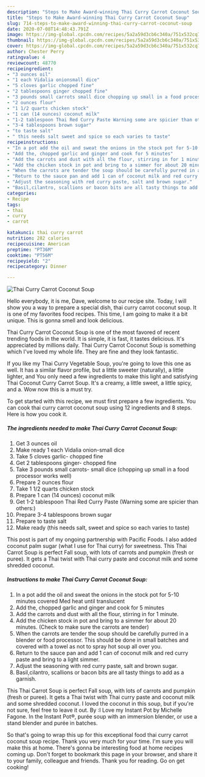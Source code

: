 ```yaml
---
description: "Steps to Make Award-winning Thai Curry Carrot Coconut Soup"
title: "Steps to Make Award-winning Thai Curry Carrot Coconut Soup"
slug: 714-steps-to-make-award-winning-thai-curry-carrot-coconut-soup
date: 2020-07-08T14:48:43.791Z
image: https://img-global.cpcdn.com/recipes/5a2a59d3cb6c340a/751x532cq70/thai-curry-carrot-coconut-soup-recipe-main-photo.jpg
thumbnail: https://img-global.cpcdn.com/recipes/5a2a59d3cb6c340a/751x532cq70/thai-curry-carrot-coconut-soup-recipe-main-photo.jpg
cover: https://img-global.cpcdn.com/recipes/5a2a59d3cb6c340a/751x532cq70/thai-curry-carrot-coconut-soup-recipe-main-photo.jpg
author: Chester Perry
ratingvalue: 4
reviewcount: 48770
recipeingredient:
- "3 ounces oil"
- "1 each Vidalia onionsmall dice"
- "5 cloves garlic chopped fine"
- "2 tablespoons ginger chopped fine"
- "3 pounds small carrots small dice chopping up small in a food processor works well"
- "2 ounces flour"
- "1 1/2 quarts chicken stock"
- "1 can (14 ounces) coconut milk"
- "1-2 tablespoon Thai Red Curry Paste Warning some are spicier than others"
- "3-4 tablespoons brown sugar"
- "to taste salt"
- " this needs salt sweet and spice so each varies to taste"
recipeinstructions:
- "In a pot add the oil and sweat the onions in the stock pot for 5-10 minutes covered Med heat until translucent"
- "Add the, chopped garlic and ginger and cook for 5 minutes"
- "Add the carrots and dust with all the flour, stirring in for 1 minute."
- "Add the chicken stock in pot and bring to a simmer for about 20 minutes. (Check to make sure the carrots are tender)"
- "When the carrots are tender the soup should be carefully purred in a blender or food processor. This should be done in small batches and covered with a towel as not to spray hot soup all over you."
- "Return to the sauce pan and add 1 can of coconut milk and red curry paste and bring to a light simmer."
- "Adjust the seasoning with red curry paste, salt and brown sugar."
- "Basil,cilantro, scallions or bacon bits are all tasty things to add as a garnish."
categories:
- Recipe
tags:
- thai
- curry
- carrot

katakunci: thai curry carrot 
nutrition: 282 calories
recipecuisine: American
preptime: "PT36M"
cooktime: "PT56M"
recipeyield: "2"
recipecategory: Dinner

---
```



![Thai Curry Carrot Coconut Soup](https://img-global.cpcdn.com/recipes/5a2a59d3cb6c340a/751x532cq70/thai-curry-carrot-coconut-soup-recipe-main-photo.jpg)

Hello everybody, it is me, Dave, welcome to our recipe site. Today, I will show you a way to prepare a special dish, thai curry carrot coconut soup. It is one of my favorites food recipes. This time, I am going to make it a bit unique. This is gonna smell and look delicious.

Thai Curry Carrot Coconut Soup is one of the most favored of recent trending foods in the world. It is simple, it is fast, it tastes delicious. It's appreciated by millions daily. Thai Curry Carrot Coconut Soup is something which I've loved my whole life. They are fine and they look fantastic.

If you like my Thai Curry Vegetable Soup, you&#39;re going to love this one as well. It has a similar flavor profile, but a little sweeter (naturally), a little lighter, and You only need a few ingredients to make this light and satisfying Thai Coconut Curry Carrot Soup. It&#39;s a creamy, a little sweet, a little spicy, and a. Wow now this is a must try.


To get started with this recipe, we must first prepare a few ingredients. You can cook thai curry carrot coconut soup using 12 ingredients and 8 steps. Here is how you cook it.

<!--inarticleads1-->

##### The ingredients needed to make Thai Curry Carrot Coconut Soup:

1. Get 3 ounces oil
1. Make ready 1 each Vidalia onion-small dice
1. Take 5 cloves garlic- chopped fine
1. Get 2 tablespoons ginger- chopped fine
1. Take 3 pounds small carrots- small dice (chopping up small in a food processor works well)
1. Prepare 2 ounces flour
1. Take 1 1/2 quarts chicken stock
1. Prepare 1 can (14 ounces) coconut milk
1. Get 1-2 tablespoon Thai Red Curry Paste (Warning some are spicier than others:)
1. Prepare 3-4 tablespoons brown sugar
1. Prepare to taste salt
1. Make ready  (this needs salt, sweet and spice so each varies to taste)


This post is part of my ongoing partnership with Pacific Foods. I also added coconut palm sugar (what I use for Thai curry) for sweetness. This Thai Carrot Soup is perfect Fall soup, with lots of carrots and pumpkin (fresh or puree). It gets a Thai twist with Thai curry paste and coconut milk and some shredded coconut. 

<!--inarticleads2-->

##### Instructions to make Thai Curry Carrot Coconut Soup:

1. In a pot add the oil and sweat the onions in the stock pot for 5-10 minutes covered Med heat until translucent
1. Add the, chopped garlic and ginger and cook for 5 minutes
1. Add the carrots and dust with all the flour, stirring in for 1 minute.
1. Add the chicken stock in pot and bring to a simmer for about 20 minutes. (Check to make sure the carrots are tender)
1. When the carrots are tender the soup should be carefully purred in a blender or food processor. This should be done in small batches and covered with a towel as not to spray hot soup all over you.
1. Return to the sauce pan and add 1 can of coconut milk and red curry paste and bring to a light simmer.
1. Adjust the seasoning with red curry paste, salt and brown sugar.
1. Basil,cilantro, scallions or bacon bits are all tasty things to add as a garnish.


This Thai Carrot Soup is perfect Fall soup, with lots of carrots and pumpkin (fresh or puree). It gets a Thai twist with Thai curry paste and coconut milk and some shredded coconut. I loved the coconut in this soup, but if you&#39;re not sure, feel free to leave it out. By :I Love my Instant Pot by Michelle Fagone. In the Instant Pot®, purée soup with an immersion blender, or use a stand blender and purée in batches. 

So that's going to wrap this up for this exceptional food thai curry carrot coconut soup recipe. Thank you very much for your time. I'm sure you will make this at home. There's gonna be interesting food at home recipes coming up. Don't forget to bookmark this page in your browser, and share it to your family, colleague and friends. Thank you for reading. Go on get cooking!
